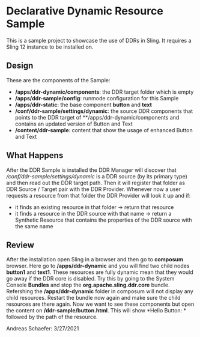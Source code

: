 # Declarative Dynamic Resource Sample

This is a sample project to showcase the use of DDRs in Sling. It requires a Sling 12
instance to be installed on.

## Design

These are the components of the Sample:

* **/apps/ddr-dynamic/components**: the DDR target folder which is empty
* **/apps/ddr-sample/config**: runmode configuration for this Sample
* **/apps/ddr-static**: the base component **button** and **text**
* **/conf/ddr-sample/settings/dynamic**: the source DDR components that points to the DDR target of **/apps/ddr-dynamic/components and contains an updated version of Button and Text
* **/content/ddr-sample**: content that show the usage of enhanced Button and Text

## What Happens

After the DDR Sample is installed the DDR Manager will discover that */conf/ddr-sample/settings/dynamic*
is a DDR source (by its primary type) and then read out the DDR target path. Then it will register that
folder as DDR Source / Target pair with the DDR Provider. Whenever now a user requests a resource from that
folder the DDR Provider will look it up and if:

* it finds an existing resource in that folder -> return that resource
* it finds a resource in the DDR source with that name -> return a Synthetic Resource that contains the properties of the DDR source with the same name

## Review

After the installation open Sling in a browser and then go to **composum** browser.
Here go to **/apps/ddr-dynamic** and you will find two child nodes **button1** and **text1**.
These resources are fully dynamic mean that they would go away if the DDR core is disabled.
Try this by going to the System Console **Bundles** and stop the **org.apache.sling.ddr.core** bundle.
Refershing the **/apps/ddr-dynamic** folder in composum will not display any child resources. Restart
the bundle now again and make sure the child resources are there again.
Now we want to see these components but open the content on **/ddr-sample/button.html**. This will
show *Hello Button: * followed by the path of the resource.

Andreas Schaefer: 3/27/2021